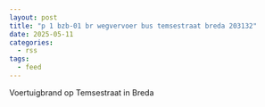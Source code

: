 ```yaml
---
layout: post
title: "p 1 bzb-01 br wegvervoer bus temsestraat breda 203132"
date: 2025-05-11
categories: 
  - rss
tags: 
  - feed
---
```


Voertuigbrand op Temsestraat in Breda
